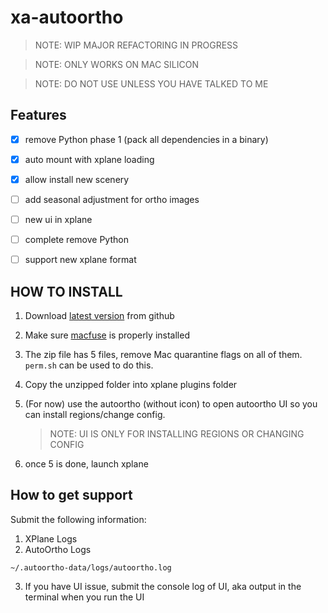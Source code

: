 # xa-autoortho


>NOTE: WIP MAJOR REFACTORING IN PROGRESS

>NOTE: ONLY WORKS ON MAC SILICON

>NOTE: DO NOT USE UNLESS YOU HAVE TALKED TO ME

## Features

- [x] remove Python phase 1 (pack all dependencies in a binary)

- [x] auto mount with xplane loading

- [x] allow install new scenery

- [ ] add seasonal adjustment for ortho images

- [ ] new ui in xplane

- [ ] complete remove Python

- [ ] support new xplane format

## HOW TO INSTALL

1. Download [latest version](https://github.com/xairline/xa-autoortho/releases/latest) from github
2. Make sure [macfuse](https://osxfuse.github.io/) is properly installed
3. The zip file has 5 files, remove Mac quarantine flags on all of them. ``perm.sh`` can be used to do this.
4. Copy the unzipped folder into xplane plugins folder
5. (For now) use the autoortho (without icon) to open autoortho UI so you can install regions/change config. 

    > NOTE: UI IS ONLY FOR INSTALLING REGIONS OR CHANGING CONFIG
6. once 5 is done, launch xplane

## How to get support
Submit the following information:

1. XPlane Logs
2. AutoOrtho Logs
```shell
~/.autoortho-data/logs/autoortho.log
```
3. If you have UI issue, submit the console log of UI, aka output in the terminal when you run the UI